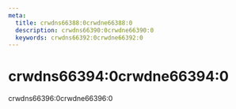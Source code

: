 ```yaml
---
meta:
  title: crwdns66388:0crwdne66388:0
  description: crwdns66390:0crwdne66390:0
  keywords: crwdns66392:0crwdne66392:0
---
```


# crwdns66394:0crwdne66394:0

crwdns66396:0crwdne66396:0

<entry-ad />

<backmatter />
